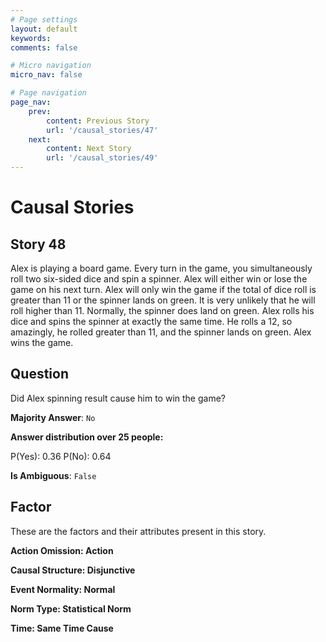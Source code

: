 ```yaml
---
# Page settings
layout: default
keywords:
comments: false

# Micro navigation
micro_nav: false

# Page navigation
page_nav:
    prev:
        content: Previous Story
        url: '/causal_stories/47'
    next:
        content: Next Story
        url: '/causal_stories/49'
---
```

# Causal Stories

## Story 48

<div class='text-hightlight'>
Alex is playing a board game. Every turn in the game, you simultaneously roll two six-sided dice and spin a spinner. Alex will either win or lose the game on his next turn. Alex will only win the game if the total of dice roll is greater than 11 or the spinner lands on green. It is very unlikely that he will roll higher than 11. Normally, the spinner does land on green. Alex rolls his dice and spins the spinner at exactly the same time. He rolls a 12, so amazingly, he rolled greater than 11, and the spinner lands on green. Alex wins the game.
</div>

## Question

<p>
<div class='text-hightlight'>Did Alex spinning result cause him to win the game?</div>
</p>

**Majority Answer**: <code class="language-plaintext highlighter-rouge">No</code>

**Answer distribution over 25 people:**

<div class="container">
<div class="row">
<div class="col-md-7">
    <div class="slider-container">
        <div class="slider">
            <div class="slider-value" id="sliderValue"></div>
        </div>
        <div class="slider-labels">
            <span id="yesLabel">P(Yes): 0.36</span>
            <span id="noLabel">P(No): 0.64</span>
        </div>
    </div>
</div>
</div>
</div>

**Is Ambiguous**:  <code class="language-plaintext highlighter-rouge">False</code> <!-- False -->

## Factor

These are the factors and their attributes present in this story.


<div class="callout callout--info">
    <p><strong>Action Omission: Action</strong></p>
</div>

<div class="callout callout--info">
    <p><strong>Causal Structure: Disjunctive</strong></p>
</div>

<div class="callout callout--info">
    <p><strong>Event Normality: Normal</strong></p>
</div>

<div class="callout callout--info">
    <p><strong>Norm Type: Statistical Norm</strong></p>
</div>

<div class="callout callout--info">
    <p><strong>Time: Same Time Cause</strong></p>
</div>
